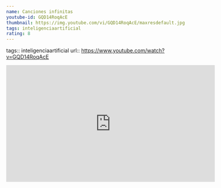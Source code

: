 ```yaml
---
name: Canciones infinitas
youtube-id: GQD14RoqAcE
thumbnail: https://img.youtube.com/vi/GQD14RoqAcE/maxresdefault.jpg
tags: inteligenciaartificial
rating: 8
---
```

tags:: inteligenciaartificial
url:: https://www.youtube.com/watch?v=GQD14RoqAcE

<iframe width='560' height='315' src='https://www.youtube.com/embed/GQD14RoqAcE' title='YouTube video player' frameborder='0' allow='accelerometer; autoplay; clipboard-write; encrypted-media; gyroscope; picture-in-picture; web-share' allowfullscreen></iframe>


